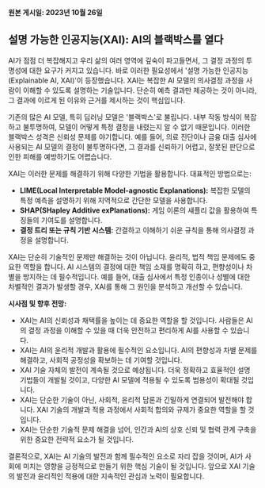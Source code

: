 **원본 게시일: 2023년 10월 26일**

## 설명 가능한 인공지능(XAI): AI의 블랙박스를 열다

AI가 점점 더 복잡해지고 우리 삶의 여러 영역에 깊숙이 파고들면서,  그 결정 과정의 투명성에 대한 요구가 커지고 있습니다.  바로 이러한 필요성에서 '설명 가능한 인공지능(Explainable AI, XAI)'이 등장했습니다.  XAI는 복잡한 AI 모델의 의사결정 과정을 사람이 이해할 수 있도록 설명하는 기술입니다.  단순히 예측 결과만 제공하는 것이 아니라, 그 결과에 이르게 된 이유와 근거를 제시하는 것이 핵심입니다.

기존의 많은 AI 모델, 특히 딥러닝 모델은 '블랙박스'로 불립니다.  내부 작동 방식이 복잡하고 불투명하여, 모델이 어떻게 특정 결정을 내렸는지 알 수 없기 때문입니다.  이러한 블랙박스 성격은 신뢰성 문제를 야기합니다.  예를 들어, 의료 진단이나 금융 대출 심사에 사용되는 AI 모델의 결정이 불투명하다면, 그 결과를 신뢰하기 어렵고, 잘못된 판단으로 인한 피해를 예방하기도 어렵습니다.

XAI는 이러한 문제를 해결하기 위해 다양한 기법을 활용합니다.  대표적인 방법으로는:

* **LIME(Local Interpretable Model-agnostic Explanations):** 복잡한 모델의 특정 예측을 설명하기 위해 지역적으로 간단한 모델을 사용합니다.
* **SHAP(SHapley Additive exPlanations):** 게임 이론의 섀플리 값을 활용하여 특징들의 기여도를 설명합니다.
* **결정 트리 또는 규칙 기반 시스템:**  간결하고 이해하기 쉬운 규칙을 통해 의사결정 과정을 설명합니다.

XAI는 단순히 기술적인 문제만 해결하는 것이 아닙니다.  윤리적, 법적 책임 문제에도 중요한 역할을 합니다.  AI 시스템의 결정에 대한 책임 소재를 명확히 하고, 편향성이나 차별을 방지하는 데 필수적입니다.  예를 들어, 대출 심사에서 특정 인종이나 성별에 대한 차별적인 결과가 발생할 경우, XAI를 통해 그 원인을 분석하고 개선할 수 있습니다.

**시사점 및 향후 전망:**

* XAI는 AI의 신뢰성과 채택률을 높이는 데 중요한 역할을 할 것입니다.  사람들은 AI의 결정 과정을 이해할 수 있을 때 더욱 안전하고 편리하게 AI를 사용할 수 있습니다.
* XAI는 AI의 윤리적 개발과 활용에 필수적인 요소입니다.  AI의 편향성과 차별 문제를 해결하고, 사회적 공정성을 확보하는 데 기여할 것입니다.
* XAI 기술 자체의 발전이 계속될 것으로 예상됩니다.  더욱 정확하고 효율적인 설명 기법들이 개발될 것이고, 다양한 AI 모델에 적용될 수 있도록 범용성이 확대될 것입니다.
* XAI는 단순한 기술이 아닌, 사회적, 윤리적 담론과 긴밀하게 연결되어 발전해야 합니다.  XAI 기술의 개발과 적용 과정에서 사회적 합의와 규제가 중요한 역할을 할 것입니다.
* XAI는 단순한 기술적 문제 해결을 넘어, 인간과 AI의 상호 신뢰 및 협력 관계 구축을 위한 중요한 전략적 요소가 될 것입니다.


결론적으로, XAI는 AI 기술의 발전과 함께 필수적인 요소로 자리 잡을 것이며,  AI가 사회에 미치는 영향을 긍정적으로 만들기 위한 핵심 기술이 될 것입니다.  앞으로 XAI 기술의 발전과 윤리적인 적용에 대한 지속적인 관심과 노력이 필요합니다.